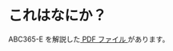 # これはなにか？
ABC365-E を解説した[ PDF ファイル ](https://github.com/NAVYSHUNTA/ABC365-E/blob/main/main.pdf)があります。
